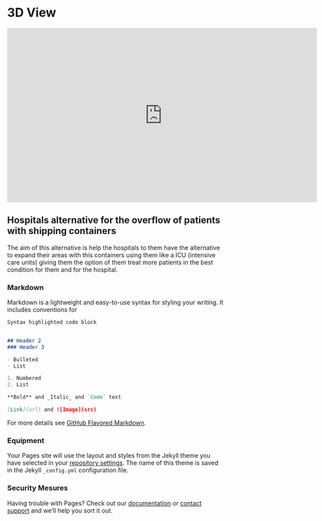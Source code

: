 # 3D View

<iframe id="ytplayer" type="text/html" width="720" height="405"
src="https://www.youtube.com/embed/hKARDJ3R1OY?autoplay=1&controls=0&loop=1&modestbranding=1"
frameborder="0" allowfullscreen></iframe>

## Hospitals alternative for the overflow of patients with shipping containers

The aim of this alternative is help the hospitals to them have the alternative to expand their areas with this containers using them like a ICU (intensive care units) giving them the option of them treat more patients in the best condition for them and for the hospital.

### Markdown

Markdown is a lightweight and easy-to-use syntax for styling your writing. It includes conventions for

```markdown
Syntax highlighted code block


## Header 2
### Header 3

- Bulleted
- List

1. Numbered
2. List

**Bold** and _Italic_ and `Code` text

[Link](url) and ![Image](src)
```

For more details see [GitHub Flavored Markdown](https://guides.github.com/features/mastering-markdown/).

### Equipment

Your Pages site will use the layout and styles from the Jekyll theme you have selected in your [repository settings](https://github.com/ivanova2005/personal-project-isp2020/settings). The name of this theme is saved in the Jekyll `_config.yml` configuration file.

### Security Mesures

Having trouble with Pages? Check out our [documentation](https://docs.github.com/categories/github-pages-basics/) or [contact support](https://github.com/contact) and we’ll help you sort it out.
